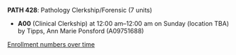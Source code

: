 **PATH 428**: Pathology Clerkship/Forensic (7 units)

- **A00** (Clinical Clerkship) at 12:00 am–12:00 am on Sunday (location TBA) by Tipps, Ann Marie Ponsford (A09751688)

[Enrollment numbers over time](./PATH428.tsv)
